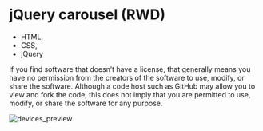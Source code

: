 # jQuery carousel (RWD)

* HTML,
* CSS,
* jQuery

If you find software that doesn’t have a license, that generally means you have no permission from the creators of the software to use, modify, or share the software. Although a code host such as GitHub may allow you to view and fork the code, this does not imply that you are permitted to use, modify, or share the software for any purpose.

![devices_preview](https://image.ibb.co/cbj2oQ/Carousel.png)